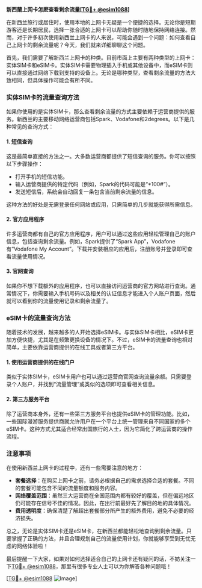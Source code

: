 **新西蘭上网卡怎麽查看剩余流量[[TG💪+ @esim1088](https://t.me/s/esim1088)]**

在新西兰旅行或居住时，使用本地的上网卡无疑是一个便捷的选择。无论你是短期游客还是长期居民，选择一张合适的上网卡可以帮助你随时随地保持网络连接。然而，对于许多初次使用新西兰上网卡的人来说，可能会遇到一个问题：如何查看自己上网卡的剩余流量呢？今天，我们就来详细聊聊这个问题。

首先，我们需要了解新西兰上网卡的种类。目前市面上主要有两种类型的上网卡：实体SIM卡和eSIM卡。实体SIM卡需要物理插入手机或其他设备中，而eSIM卡则可以直接通过网络下载到支持的设备上。无论是哪种类型，查看剩余流量的方法大致相同，但具体操作可能会有所不同。

### 实体SIM卡的流量查询方法

如果你使用的是实体SIM卡，那么查看剩余流量的方式主要依赖于运营商提供的服务。新西兰的主要移动网络运营商包括Spark、Vodafone和2degrees。以下是几种常见的查询方式：

#### 1. 短信查询
这是最简单直接的方法之一。大多数运营商都提供了短信查询的服务。你可以按照以下步骤操作：
- 打开手机的短信功能。
- 输入运营商提供的特定代码（例如，Spark的代码可能是“*100#”）。
- 发送短信后，系统会自动回复一条包含当前剩余流量的信息。

这种方法的好处是无需登录任何网站或应用，只需简单的几步就能获得所需信息。

#### 2. 官方应用程序
许多运营商都有自己的官方应用程序，用户可以通过这些应用轻松管理自己的账户信息，包括查询剩余流量。例如，Spark提供了“Spark App”，Vodafone有“Vodafone My Account”。下载并安装相应的应用后，注册账号并登录即可查看流量使用情况。

#### 3. 官网查询
如果你不想下载额外的应用程序，也可以直接访问运营商的官方网站进行查询。通常情况下，你需要输入手机号码以及相关的认证信息才能进入个人账户页面，然后就可以看到你的流量使用记录和剩余流量了。

### eSIM卡的流量查询方法

随着技术的发展，越来越多的人开始选择eSIM卡。与实体SIM卡相比，eSIM卡更加方便快捷，尤其是在频繁更换设备的情况下。不过，eSIM卡的流量查询也相对简单，主要依靠运营商提供的在线工具或者第三方平台。

#### 1. 使用运营商提供的在线门户
类似于实体SIM卡，eSIM卡用户也可以通过运营商官网查询流量余额。只需要登录个人账户，并找到“流量管理”或类似的选项即可查看相关信息。

#### 2. 第三方服务平台
除了运营商本身外，还有一些第三方服务平台也提供eSIM卡的管理功能。比如，一些国际漫游服务提供商就允许用户在一个平台上统一管理来自不同国家的多个eSIM卡。这种方式尤其适合经常出国旅行的人士，因为它简化了跨运营商的操作流程。

### 注意事项

在使用新西兰上网卡的过程中，还有一些需要注意的地方：
- **套餐选择**：在购买上网卡之前，请务必根据自己的需求选择合适的套餐。不同的套餐可能包含不同的流量额度和服务内容。
- **网络覆盖范围**：虽然三大运营商在全国范围内都有较好的覆盖，但在偏远地区仍可能存在信号不佳的情况。因此，在出行前最好先了解目的地的具体情况。
- **费用透明度**：确保清楚了解超出套餐部分所产生的额外费用，避免不必要的经济损失。

总之，无论是实体SIM卡还是eSIM卡，在新西兰都能轻松地查询到剩余流量。只要掌握了正确的方法，并且合理规划自己的流量使用计划，你就能够享受到无忧无虑的网络体验啦！

最后提醒一下大家，如果对如何选择适合自己的上网卡还有疑问的话，不妨关注一下[TG💪+ @esim1088](https://t.me/s/esim1088)，那里有很多专业人士可以为你解答各种问题哦！

[[TG💪+ @esim1088](https://t.me/s/esim1088) ![Image](https://i.postimg.cc/4NQfJmqS/Snipaste-2025-05-13-00-14-12.png)]